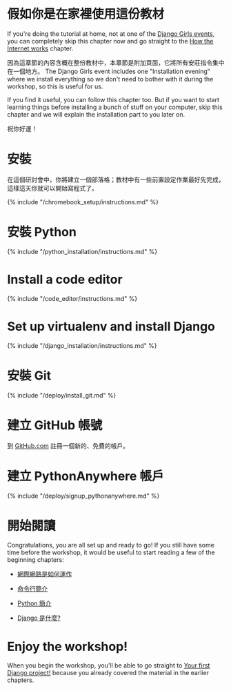 # 假如你是在家裡使用這份教材

If you're doing the tutorial at home, not at one of the [Django Girls events](https://djangogirls.org/events/), you can completely skip this chapter now and go straight to the [How the Internet works](../how_the_internet_works/README.md) chapter.

因為這章節的內容含概在整份教材中，本章節是附加頁面，它將所有安莊指令集中在一個地方。 The Django Girls event includes one "Installation evening" where we install everything so we don't need to bother with it during the workshop, so this is useful for us.

If you find it useful, you can follow this chapter too. But if you want to start learning things before installing a bunch of stuff on your computer, skip this chapter and we will explain the installation part to you later on.

祝你好運！

# 安裝

在這個研討會中，你將建立一個部落格；教材中有一些前置設定作業最好先完成，這樣這天你就可以開始寫程式了。

<!--sec data-title="Chromebook setup (if you're using one)"
data-id="chromebook_setup" data-collapse=true ces--> {% include "/chromebook_setup/instructions.md" %} 

<!--endsec-->

# 安裝 Python

{% include "/python_installation/instructions.md" %}

# Install a code editor

{% include "/code_editor/instructions.md" %}

# Set up virtualenv and install Django

{% include "/django_installation/instructions.md" %}

# 安裝 Git

{% include "/deploy/install_git.md" %}

# 建立 GitHub 帳號

到 [GitHub.com](https://www.github.com) 註冊一個新的、免費的帳戶。

# 建立 PythonAnywhere 帳戶

{% include "/deploy/signup_pythonanywhere.md" %}

# 開始閱讀

Congratulations, you are all set up and ready to go! If you still have some time before the workshop, it would be useful to start reading a few of the beginning chapters:

* [網際網路是如何運作](../how_the_internet_works/README.md)

* [命令行簡介](../intro_to_command_line/README.md)

* [Python 簡介](../python_introduction/README.md)

* [Django 是什麼?](../django/README.md)

# Enjoy the workshop!

When you begin the workshop, you'll be able to go straight to [Your first Django project!](../django_start_project/README.md) because you already covered the material in the earlier chapters.